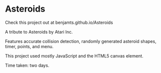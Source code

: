 Asteroids
=========
Check this project out at benjamts.github.io/Asteroids

A tribute to Asteroids by Atari Inc.

Features accurate collision detection, 
randomly generated asteroid shapes, 
timer, points, and menu.

This project used mostly JavaScript and the HTML5 canvas element.

Time taken: two days.
